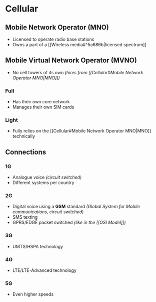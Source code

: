# Cellular
## Mobile Network Operator (MNO)
- Licensed to operate radio base stations
- Owns a part of a [[Wireless media#^5a686b|licensed spectrum]]
## Mobile Virtual Network Operator (MVNO)
- No cell towers of its own *(hires from [[Cellular#Mobile Network Operator MNO|MNO]])*
### Full
- Has their own core network
- Manages their own SIM cards
### Light
- Fully relies on the [[Cellular#Mobile Network Operator MNO|MNO]] technically
## Connections
### 1G
- Analogue voice *(circuit switched)*
- Different systems per country
### 2G
- Digital voice using a **GSM** standard *(Global System for Mobile communications, circuit switched)*
- SMS texting
- GPRS/EDGE packet switched *(like in the [[OSI Model]])*
### 3G
- UMTS/HSPA technology
### 4G
- LTE/LTE-Advanced technology
### 5G
- Even higher speeds